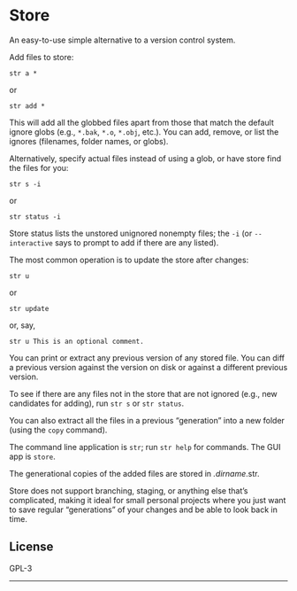 # Store

An easy-to-use simple alternative to a version control system.

Add files to store:

    str a *

or

    str add *

This will add all the globbed files apart from those that match the default
ignore globs (e.g., `*.bak`, `*.o`, `*.obj`, etc.). You can add, remove, or
list the ignores (filenames, folder names, or globs).

Alternatively, specify actual files instead of using a glob, or have store
find the files for you:

    str s -i

or

    str status -i

Store status lists the unstored unignored nonempty files; the `-i` (or
`--interactive` says to prompt to add if there are any listed).

The most common operation is to update the store after changes:

    str u

or

    str update

or, say,

    str u This is an optional comment.

You can print or extract any previous version of any stored file.
You can diff a previous version against the version on disk or against a
different previous version.

To see if there are any files not in the store that are not ignored (e.g.,
new candidates for adding), run `str s` or `str status`.

You can also extract all the files in a previous “generation” into a new
folder (using the `copy` command).

The command line application is `str`; run `str help` for commands.
The GUI app is `store`.

The generational copies of the added files are stored in _.dirname_.str.

Store does not support branching, staging, or anything else that’s
complicated, making it ideal for small personal projects where you just want
to save regular “generations” of your changes and be able to look back in
time.

## License

GPL-3

---
